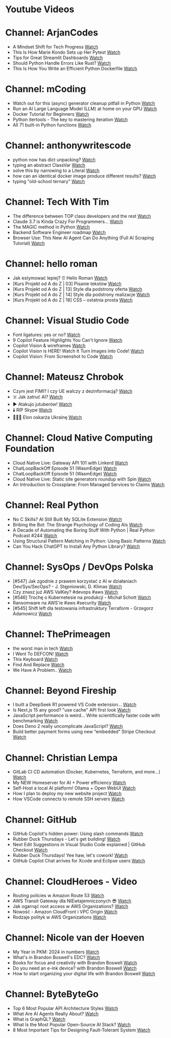 
Youtube Videos
==============

# Channel: ArjanCodes
  
 - A Mindset Shift for Tech Progress  [Watch](https://youtu.be/mwlL4ZbNh1Q)  
 - This Is How Marie Kondo Sets up Her Pytest  [Watch](https://youtu.be/jxqGsJEhiAg)  
 - Tips for Great Streamlit Dashboards  [Watch](https://youtu.be/TvF58hBz-AM)  
 - Should Python Handle Errors Like Rust?  [Watch](https://youtu.be/s8PD86GEo9o)  
 - This Is How You Write an Efficient Python Dockerfile  [Watch](https://youtu.be/tc713anE3UY)
# Channel: mCoding
  
 - Watch out for this (async) generator cleanup pitfall in Python  [Watch](https://youtu.be/N56Jrqc7SBk)  
 - Run an AI Large Language Model (LLM) at home on your GPU  [Watch](https://youtu.be/RejIVgfER-4)  
 - Docker Tutorial for Beginners  [Watch](https://youtu.be/b0HMimUb4f0)  
 - Python itertools - The key to mastering iteration  [Watch](https://youtu.be/1p7xa_BHYDs)  
 - All 71 built-in Python functions  [Watch](https://youtu.be/7Qu_KXc7xSI)
# Channel: anthonywritescode
  
 - python now has dict unpacking?  [Watch](https://youtu.be/eqiM0xRmFJg)  
 - typing an abstract ClassVar  [Watch](https://youtu.be/4Ge1mgogwdw)  
 - solve this by narrowing to a Literal  [Watch](https://youtu.be/WlErF7wQsds)  
 - how can an identical docker image produce different results?  [Watch](https://youtu.be/CBbgmRAg0VM)  
 - typing "old-school ternary"  [Watch](https://youtu.be/BeKdKpw5StU)
# Channel: Tech With Tim
  
 - The difference between TOP class developers and the rest  [Watch](https://youtu.be/bn4ydnn-kM8)  
 - Claude 3.7 is Kinda Crazy For Programmers...  [Watch](https://youtu.be/zZ_a3WjoPEM)  
 - The MAGIC method in Python  [Watch](https://youtu.be/j4US2qgmT-E)  
 - Backend Software Engineer roadmap  [Watch](https://youtu.be/FlsrKv_xIyg)  
 - Browser Use: This New AI Agent Can Do Anything (Full AI Scraping Tutorial)  [Watch](https://youtu.be/zGkVKix_CRU)
# Channel: hello roman
  
 - Jak estymować lepiej? ⏰  Hello Roman  [Watch](https://youtu.be/trm4-53gp4g)  
 - [Kurs Projekt od A do Z | 03] Pisanie tekstów  [Watch](https://youtu.be/vTmJh0nX6Sk)  
 - [Kurs Projekt od A do Z | 13] Style dla podstrony oferta  [Watch](https://youtu.be/vVJeRbTPT4U)  
 - [Kurs Projekt od A do Z | 14] Style dla podstrony realizacje  [Watch](https://youtu.be/dL-0uYN72mM)  
 - [Kurs Projekt od A do Z | 18] CSS – ostatnia prosta  [Watch](https://youtu.be/f8tPJdD1_TE)
# Channel: Visual Studio Code
  
 - Font ligatures: yes or no?  [Watch](https://youtu.be/5OIC7lwceLE)  
 - 9 Copilot Feature Highlights You Can't Ignore  [Watch](https://youtu.be/p_XU79kegb0)  
 - Copilot Vision & wireframes  [Watch](https://youtu.be/-NRzzqS3gM8)  
 - Copilot Vision is HERE! Watch It Turn Images into Code!  [Watch](https://youtu.be/pEEw7BvaK50)  
 - Copilot Vision: From Screenshot to Code  [Watch](https://youtu.be/QjvGFMTrHeQ)
# Channel: Mateusz Chrobok
  
 - Czym jest FIMI? I czy UE walczy z dezinformacją?  [Watch](https://youtu.be/juVnhEu3RbQ)  
 - ☠️ Jak zatruć AI?  [Watch](https://youtu.be/wnI_87EZFOo)  
 - ▶️ Atakujo jutuberów!  [Watch](https://youtu.be/advci6-tdJk)  
 - 🕯️ RIP Skype  [Watch](https://youtu.be/LzOdp7geRuc)  
 - 👨🏻‍💻 Elon oskarża Ukrainę  [Watch](https://youtu.be/GGVCqiUit9w)
# Channel: Cloud Native Computing Foundation
  
 - Cloud Native Live: Gateway API 101 with Linkerd  [Watch](https://youtu.be/G-G2eNpkK4k)  
 - ChatLoopBackOff Episode 51 (WasmEdge)  [Watch](https://youtu.be/Cxz7pC9Lq2k)  
 - ChatLoopBackOff Episode 51 (WasmEdge)  [Watch](https://youtu.be/VHTGNKV9lXA)  
 - Cloud Native Live: Static site generators roundup with Spin  [Watch](https://youtu.be/Yl5JR1Xz0pA)  
 - An Introduction to Crossplane: From Managed Services to Claims  [Watch](https://youtu.be/-GczeD5lUIk)
# Channel: Real Python
  
 - No C Skills? AI Still Built My SQLite Extension  [Watch](https://youtu.be/SAodO7OzKx4)  
 - Bribing the Bot: The Strange Psychology of Coding AIs  [Watch](https://youtu.be/ANlcg3JkQK0)  
 - A Decade of Automating the Boring Stuff With Python | Real Python Podcast #244  [Watch](https://youtu.be/xRjigw8_8kk)  
 - Using Structural Pattern Matching in Python: Using Basic Patterns  [Watch](https://youtu.be/3zHAE6nVc6o)  
 - Can You Hack ChatGPT to Install Any Python Library?  [Watch](https://youtu.be/c0iT383YGm4)
# Channel: SysOps / DevOps Polska
  
 - [#547] Jak zgodnie z prawem korzystać z AI w działaniach Dev/Sys/SecOps? - J. Stępniowski, D. Klimas  [Watch](https://youtu.be/AyImY7hXn0c)  
 - Czy znasz już AWS ValKey? #devops #aws  [Watch](https://youtu.be/9aEpraHiN9c)  
 - [#546] Trochę o Kubernetesie na produkcji - Michał Schott  [Watch](https://youtu.be/8j5JmmvShr0)  
 - Ransomware na AWS'ie #aws #security  [Watch](https://youtu.be/UN0mnSqozP4)  
 - [#545] Shift left dla testowania infrastruktury Terraform - Grzegorz Adamowicz  [Watch](https://youtu.be/m3UGa2r5YvU)
# Channel: ThePrimeagen
  
 - the worst man in tech  [Watch](https://youtu.be/A_XGsAl-LqY)  
 - I Went To DEFCON!  [Watch](https://youtu.be/GwcFxTuMYmU)  
 - This Keyboard  [Watch](https://youtu.be/dhuX9t2j5Hc)  
 - Find And Replace  [Watch](https://youtu.be/v2a6Nv7RSd0)  
 - We Have A Problem..  [Watch](https://youtu.be/1-0r90bm6CE)
# Channel: Beyond Fireship
  
 - I built a DeepSeek R1 powered VS Code extension…  [Watch](https://youtu.be/clJCDHml2cA)  
 - Is Next.js 15 any good? "use cache" API first look  [Watch](https://youtu.be/xWkozeculPo)  
 - JavaScript performance is weird... Write scientifically faster code with benchmarking  [Watch](https://youtu.be/_pWA4rbzvIg)  
 - Does Deno 2 really uncomplicate JavaScript?  [Watch](https://youtu.be/8IHhvkaVqVE)  
 - Build better payment forms using new “embedded” Stripe Checkout  [Watch](https://youtu.be/7WFXl4-aCxs)
# Channel: Christian Lempa
  
 - GitLab CI CD automation (Docker, Kubernetes, Terraform, and more…)  [Watch](https://youtu.be/zBrP8MzA5y0)  
 - My NEW Homeserver for AI + Power efficiency  [Watch](https://youtu.be/7opwGxhOsf0)  
 - Self-Host a local AI platform! Ollama + Open WebUI  [Watch](https://youtu.be/RQFfK7xIL28)  
 - How I plan to deploy my new website project  [Watch](https://youtu.be/lko6dWFzJvU)  
 - How VSCode connects to remote SSH servers  [Watch](https://youtu.be/-5nCZ1b00O8)
# Channel: GitHub
  
 - GitHub Copilot's hidden power: Using slash commands  [Watch](https://youtu.be/Qj42xngx4Qo)  
 - Rubber Duck Thursdays - Let's get building!  [Watch](https://youtu.be/pkVM76jhqdk)  
 - Next Edit Suggestions in Visual Studio Code explained | GitHub Checkout  [Watch](https://youtu.be/Ey_VsxtLB40)  
 - Rubber Duck Thursdays! Yee haw, let's cowork!  [Watch](https://youtu.be/w7XjdsSIHW0)  
 - GitHub Copilot Chat arrives for Xcode and Eclipse users  [Watch](https://youtu.be/C68maFJfPzo)
# Channel: CloudHeroes - Video
  
 - Routing policies w Amazon Route 53  [Watch](https://youtu.be/AJb-VYx7jvU)  
 - AWS Transit Gateway dla NIEwtajemniczonych 😎  [Watch](https://youtu.be/06n86Z0sr-k)  
 - Jak ogarnąć root access w AWS Organizations?  [Watch](https://youtu.be/q5Lyj7RYxBk)  
 - Nowość - Amazon CloudFront i VPC Origin  [Watch](https://youtu.be/QEpjk36AEIA)  
 - Rodzaje polityk w AWS Organizations  [Watch](https://youtu.be/IuSgrk7LA_4)
# Channel: Nicole van der Hoeven
  
 - My Year in PKM: 2024 in numbers  [Watch](https://youtu.be/NxCZ8GaM-Vw)  
 - What's in Brandon Boswell's EDC?  [Watch](https://youtu.be/Noswl0jCA4k)  
 - Books for focus and creativity with Brandon Boswell  [Watch](https://youtu.be/Ugc4U8Rx7RM)  
 - Do you need an e-ink device? with Brandon Boswell  [Watch](https://youtu.be/uUKPV6mWMFM)  
 - How to start organizing your digital life with Brandon Boswell  [Watch](https://youtu.be/Ykhyw3T3ICU)
# Channel: ByteByteGo
  
 - Top 6 Most Popular API Architecture Styles  [Watch](https://youtu.be/PNRbanEKGtw)  
 - What Are AI Agents Really About?  [Watch](https://youtu.be/eHEHE2fpnWQ)  
 - What is GraphQL?  [Watch](https://youtu.be/rQhost93z40)  
 - What Is the Most Popular Open-Source AI Stack?  [Watch](https://youtu.be/hFURlsMwU7c)  
 - 8 Most Important Tips for Designing Fault-Tolerant System  [Watch](https://youtu.be/3Lis4w4_bBc)